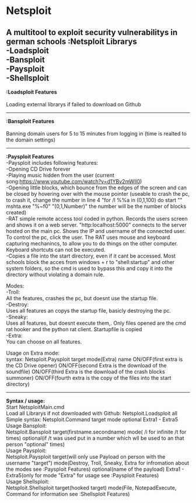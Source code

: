 # Netsploit
A multitool to exploit security vulnerabilitys in german schools
:Netsploit Librarys <br>
-Loadsploit <br>
-Bansploit <br>
-Paysploit <br>
-Shellsploit <br>
-------------------------------------------------------------------------------------------------------------------------------------------------------------
**:Loadsploit Features**  
<br>
Loading external librarys if failed to download on Github

-------------------------------------------------------------------------------------------------------------------------------------------------------------
**:Bansploit Features**  
<br>
Banning domain users for 5 to 15 minutes from logging in (time is realted to the domain settings)

-------------------------------------------------------------------------------------------------------------------------------------------------------------
**:Paysploit Features** <br>
-Paysploit includes following features: <br>
-Opening CD Drive forever <br>
-Playing music hidden from the user (current song:https://www.youtube.com/watch?v=d1YBv2mWll0) <br>
-Opening little blocks, which bounce from the edges of the screen and can be closed by hovering over with the mouse pointer (useable to crash the pc, to crash it, change the number in line 4 "for /l %%a in (0,1,100) do start "" mshta.exe "%~f0" "(0,1,Number)" the number will be the number of blocks created) <br>
-RAT simple remote access tool coded in python. Records the users screen and shows it on a web server. "http:localhost:5000" connects to the server hosted on the main pc. Shows the IP and username of the connected user. To control the pc, click the user. The RAT uses mouse and keyboard capturing mechanincs, to allow you to do things on the other computer. Keyboard shortcuts can not be executed. <br>
-Copies a file into the start directory, even if it cant be accessed. Most schools block the acces from windows + r to "shell:startup" and other system folders, so the cmd is used to bypass this and copy it into the directory without violating a domain rule. <br>

Modes: <br>
-Troll: <br>
All the features, crashes the pc, but doesnt use the startup file. <br>
-Destroy: <br>
Uses all features an copys the startup file, basicly destroying the pc. <br>
-Sneaky: <br>
Uses all features, but doesnt execute them,. Only files opened are the cmd rat hooker and the python rat client. Startupfile is copied <br>
-Extra: <br>
You can choose on all features. <br>

Usage on Extra mode: <br>
syntax: Netsploit.Paysploit target mode(Extra) name ON/OFF(first extra is the CD Drive opener) ON/OFF(second Extra is the download of the soundfile) ON/OFF(third Extra is the download of the crash blocks summoner) ON/OFF(fourth extra is the copy of the files into the start directory) <br>

-------------------------------------------------------------------------------------------------------------------------------------------------------------
**Syntax / usage:** <br>
Start NetsploitMain.cmd <br>
Load all Librarys if not downloaded with Github: Netsploit.Loadsploit all <br>
Simple syntax: Netsploit.Command target mode optional Extra1 - Extra5 <br>
Usage Bansploit: <br>
Netsploit.Bansploit target(firstname.secondname) mode( /i for infinite /t for times) optional(if /t was used put in a number which wll be used to an that person "optional" times) <br>
Usage Paysploit: <br>
Netsploit.Paysploit target(will only use Payload on person with the username "target") mode(Destroy, Troll, Sneaky, Extra for infromation about the modes see :Paysploit Features) optional(name of the payload) Extra1 - Extra5(only for mode "Extra" for usage see :Paysploit Features) <br>
Usage Shellsploit: <br>
Netsploit.Shellsploit target(hooked target) mode(File, NotepadExecute, Command for information see :Shellsploit Features)  <br>

